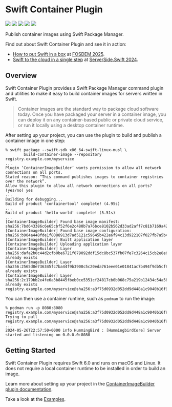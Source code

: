 # Swift Container Plugin

[![](https://img.shields.io/badge/docc-read_documentation-blue)](https://swiftpackageindex.com/apple/swift-container-plugin/documentation/containerimagebuilderplugin)
[![](https://img.shields.io/github/v/release/apple/swift-container-plugin?include_prereleases)](https://github.com/apple/swift-container-plugin/releases)
[![](https://img.shields.io/endpoint?url=https%3A%2F%2Fswiftpackageindex.com%2Fapi%2Fpackages%2Fapple%2Fswift-container-plugin%2Fbadge%3Ftype%3Dswift-versions)](https://swiftpackageindex.com/apple/swift-container-plugin)
[![](https://img.shields.io/endpoint?url=https%3A%2F%2Fswiftpackageindex.com%2Fapi%2Fpackages%2Fapple%2Fswift-container-plugin%2Fbadge%3Ftype%3Dplatforms)](https://swiftpackageindex.com/apple/swift-container-plugin)
[![](https://github.com/apple/swift-container-plugin/actions/workflows/main.yml/badge.svg)](https://github.com/apple/swift-container-plugin/actions/workflows/main.yml)

Publish container images using Swift Package Manager.

Find out about Swift Container Plugin and see it in action:

* [How to put Swift in a box](https://fosdem.org/2025/schedule/event/fosdem-2025-5116-how-to-put-swift-in-a-box-building-container-images-with-swift-container-plugin/) at [FOSDEM 2025](https://fosdem.org/2025/schedule/track/swift/).
* [Swift to the cloud in a single step](https://www.youtube.com/watch?v=9AaINsCfZzw) at [ServerSide.Swift 2024](https://www.serversideswift.info/speakers/euan-harris/).

## Overview

Swift Container Plugin provides a Swift Package Manager command plugin and utilities to make it easy to build container images for servers written in Swift.

> Container images are the standard way to package cloud software today.   Once you have packaged your server in a container image, you can deploy it on any container-based public or private cloud service, or run it locally using a desktop container runtime.

After setting up your project, you can use the plugin to build and publish a container image in one step:

```
% swift package --swift-sdk x86_64-swift-linux-musl \
        build-container-image --repository registry.example.com/myservice
...
Plugin ‘ContainerImageBuilder’ wants permission to allow all network connections on all ports.
Stated reason: “This command publishes images to container registries over the network”.
Allow this plugin to allow all network connections on all ports? (yes/no) yes
...
Building for debugging...
Build of product 'containertool' complete! (4.95s)
...
Build of product 'hello-world' complete! (5.51s)
...
[ContainerImageBuilder] Found base image manifest: sha256:7bd643386c6e65cbf52f6e2c480b7a76bce8102b562d33ad2aff7c81b7169a42
[ContainerImageBuilder] Found base image configuration: sha256:b904a448fde1f8088913d7ad5121c59645b422e6f94c13d922107f027fb7a5b4
[ContainerImageBuilder] Built application layer
[ContainerImageBuilder] Uploading application layer
[ContainerImageBuilder] Layer sha256:dafa2b0c44d2cfb0be6721f079092ddf15dc8bc537fb07fe7c3264c15cb2e8e6: already exists
[ContainerImageBuilder] Layer sha256:2565d8e736345fc7ba44f9b3900c5c20eda761eee01e01841ac7b494f9db5cf6: already exists
[ContainerImageBuilder] Layer sha256:2c179bb2e4fe6a3b8445fbeb0ce5351cf24817cb0b068c75a219b12434c54a58: already exists
registry.example.com/myservice@sha256:a3f75d0932d052dd9d448a1c9040b16f9f2c2ed9190317147dee95a218faf1df
```

You can then use a container runtime, such as `podman` to run the image:

```
% podman run -p 8080:8080 registry.example.com/myservice@sha256:a3f75d0932d052dd9d448a1c9040b16f9f2c2ed9190317147dee95a218faf1df
Trying to pull registry.example.com/myservice@sha256:a3f75d0932d052dd9d448a1c9040b16f9f2c2ed9190317147dee95a218faf1df...
...
2024-05-26T22:57:50+0000 info HummingBird : [HummingbirdCore] Server started and listening on 0.0.0.0:8080
```

## Getting Started

Swift Container Plugin requires Swift 6.0 and runs on macOS and Linux.   It does not require a local container runtime to be installed in order to build an image.

Learn more about setting up your project in the [ContainerImageBuilder plugin documentation](Sources/ContainerImageBuilderPluginDocumentation/Documentation.docc/ContainerImageBuilderPlugin.md).

Take a look at the [Examples](Examples).
